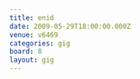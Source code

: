```yaml
---
title: enid
date: 2009-05-29T18:00:00.000Z
venue: v6469
categories: gig
board: 8
layout: gig
---
```

